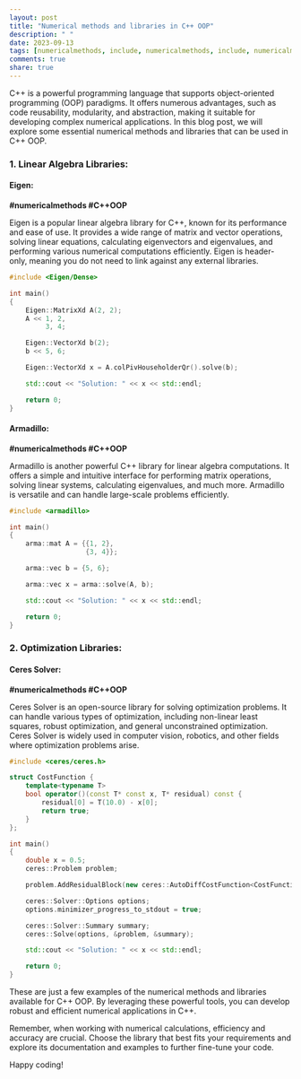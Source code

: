 ```yaml
---
layout: post
title: "Numerical methods and libraries in C++ OOP"
description: " "
date: 2023-09-13
tags: [numericalmethods, include, numericalmethods, include, numericalmethods, include]
comments: true
share: true
---
```


C++ is a powerful programming language that supports object-oriented programming (OOP) paradigms. It offers numerous advantages, such as code reusability, modularity, and abstraction, making it suitable for developing complex numerical applications. In this blog post, we will explore some essential numerical methods and libraries that can be used in C++ OOP.

### 1. Linear Algebra Libraries:

#### Eigen: 

**#numericalmethods #C++OOP**

Eigen is a popular linear algebra library for C++, known for its performance and ease of use. It provides a wide range of matrix and vector operations, solving linear equations, calculating eigenvectors and eigenvalues, and performing various numerical computations efficiently. Eigen is header-only, meaning you do not need to link against any external libraries.

```cpp
#include <Eigen/Dense>

int main()
{
    Eigen::MatrixXd A(2, 2);
    A << 1, 2,
         3, 4;

    Eigen::VectorXd b(2);
    b << 5, 6;

    Eigen::VectorXd x = A.colPivHouseholderQr().solve(b);

    std::cout << "Solution: " << x << std::endl;

    return 0;
}
```

#### Armadillo:

**#numericalmethods #C++OOP**

Armadillo is another powerful C++ library for linear algebra computations. It offers a simple and intuitive interface for performing matrix operations, solving linear systems, calculating eigenvalues, and much more. Armadillo is versatile and can handle large-scale problems efficiently.

```cpp
#include <armadillo>

int main()
{
    arma::mat A = {{1, 2},
                   {3, 4}};

    arma::vec b = {5, 6};

    arma::vec x = arma::solve(A, b);

    std::cout << "Solution: " << x << std::endl;

    return 0;
}
```

### 2. Optimization Libraries:

#### Ceres Solver:

**#numericalmethods #C++OOP**

Ceres Solver is an open-source library for solving optimization problems. It can handle various types of optimization, including non-linear least squares, robust optimization, and general unconstrained optimization. Ceres Solver is widely used in computer vision, robotics, and other fields where optimization problems arise.

```cpp
#include <ceres/ceres.h>

struct CostFunction {
    template<typename T>
    bool operator()(const T* const x, T* residual) const {
        residual[0] = T(10.0) - x[0];
        return true;
    }
};

int main()
{
    double x = 0.5;
    ceres::Problem problem;

    problem.AddResidualBlock(new ceres::AutoDiffCostFunction<CostFunction, 1, 1>(new CostFunction), nullptr, &x);

    ceres::Solver::Options options;
    options.minimizer_progress_to_stdout = true;

    ceres::Solver::Summary summary;
    ceres::Solve(options, &problem, &summary);

    std::cout << "Solution: " << x << std::endl;

    return 0;
}
```

These are just a few examples of the numerical methods and libraries available for C++ OOP. By leveraging these powerful tools, you can develop robust and efficient numerical applications in C++.

Remember, when working with numerical calculations, efficiency and accuracy are crucial. Choose the library that best fits your requirements and explore its documentation and examples to further fine-tune your code.

Happy coding!